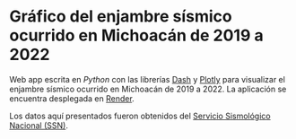 # Gráfico del enjambre sísmico ocurrido en Michoacán de 2019 a 2022

Web app escrita en *Python* con las librerías [Dash](https://dash.plotly.com/) y [Plotly](https://plotly.com/) para visualizar el enjambre sísmico ocurrido en Michoacán de 2019 a 2022. La aplicación se encuentra desplegada en [Render](https://render.com/).

Los datos aquí presentados fueron obtenidos del [Servicio Sismológico Nacional (SSN)](http://www.ssn.unam.mx/).
